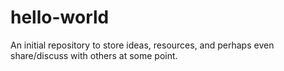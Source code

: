 # hello-world
An initial repository to store ideas, resources, and perhaps even share/discuss with others at some point.
